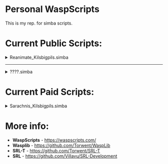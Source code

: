 # Personal WaspScripts
 This is my rep. for simba scripts.

# Current Public Scripts:
<details>
<summary>Reanimate_Kilsbigpils.simba</summary>
 
## Features:

* Uses a Custom World Hopper Handler (**TLDR:** You can choose your desired world regions or you can use your own CUSTOM list).
  * Region Selection: EU, NAEast, NaWest, AUS.
  * Enable/Disable Total World Hopping.
  * Configurable CUSTOM World List.
* 
* It will automatically detect most stuff that you might do wrong and stop the script telling you what was the cause.
* 

## Requirements:
```
- Have your equipment and weapon pre-equiped.
- 
- Set EXP Bar to PRAYER ONLY. NOT TOTAL SKILLS. (If you want accurate EXP/Hr reports)
- Make sure to already have your armour + weapon equiped before starting.
- Check the Script requirements before making a post about issues.
- Check the official OSRS Wiki for more info:
https://oldschool.runescape.wiki/w/Pay-to-play_Prayer_training#Reanimating_ensouled_heads
```
</details>
<hr>
<details>
<summary>????.simba</summary>
 
## Easter Egg:
![alt text](https://cdn.discordapp.com/attachments/795609366270574603/1191089170484047992/image.png?ex=65b6a03b&is=65a42b3b&hm=e8013c78bb444683759ce75ec1c8841cf630b345688aff8a7eaa2e78d9fe41b8&)
</details>

# Current Paid Scripts:
<details>
<summary>Sarachnis_Kilsbigpils.simba</summary>
 
## Requirements:
```pascal
SoonTM
```
</details>

# More info:
* <b>WaspScripts</b> - https://waspscripts.com/ <br>
* <b>Wasplib</b> - https://github.com/Torwent/WaspLib <br>
* <b>SRL-T</b> - https://github.com/Torwent/SRL-T <br>
* <b>SRL</b> - https://github.com/Villavu/SRL-Development <br>

